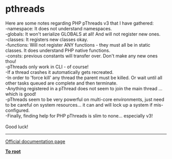 # pthreads



Here are some notes regarding PHP pThreads v3 that I have gathered:<br>-namespace: It does not understand namespaces. <br>-globals: It won&apos;t serialize GLOBALS at all! And will not register new ones.<br>-classes: It registers new classes okay.<br>-functions: Will not register ANY functions - they must all be in static classes. It does understand PHP native functions. <br>-consts: previous constants will transfer over. Don&apos;t make any new ones thou!<br>-pThreads only work in CLI - of course!<br>-If a thread crashes it automatically gets recreated.<br>-In order to &apos;force kill&apos; any thread the parent must be killed. Or wait until all other tasks queued are complete and then terminate.<br>-Anything registered in a pThread does not seem to join the main thread ... which is good!<br>-pThreads seem to be very powerful on multi-core environments, just need to be careful on system resources... it can and will lock up a system if mis-configured.<br>-Finally, finding help for PHP pThreads is slim to none... especially v3!<br><br>Good luck!  

---

[Official documentation page](https://www.php.net/manual/en/book.pthreads.php)

**[To root](/README.md)**
